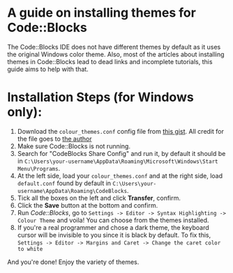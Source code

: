 # A guide on installing themes for Code::Blocks
The Code::Blocks IDE does not have different themes by default as it uses the original Windows color theme. Also, most of the articles about installing themes in Code::Blocks lead to dead links and incomplete tutorials, this guide aims to help with that.
# Installation Steps (for Windows only):
1. Download the `colour_themes.conf` config file from [this gist](https://gist.github.com/yzhong52/6852140faa233408de67). All credit for the file goes to [the author](https://github.com/yzhong52)
2. Make sure Code::Blocks is not running.
3. Search for "CodeBlocks Share Config" and run it, by default it should be in `C:\Users\your-username\AppData\Roaming\Microsoft\Windows\Start Menu\Programs`.
4. At the left side, load your `colour_themes.conf` and at the right side, load `default.conf` found by default in `C:\Users\your-username\AppData\Roaming\CodeBlocks`.
5. Tick all the boxes on the left and click __Transfer__, confirm.
6. Click the __Save__ button at the bottom and confirm.
7. Run _Code::Blocks_, go to `Settings -> Editor -> Syntax Highlighting -> Colour Theme` and voila! You can choose from the themes installed.
8. If you're a real programmer and chose a dark theme, the keyboard cursor will be invisible to you since it is black by default. To fix this,
`Settings -> Editor -> Margins and Caret -> Change the caret color to white`

And you're done! Enjoy the variety of themes.
